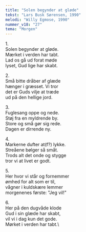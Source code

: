 ```yaml
---
title: "Solen begynder at gløde"
tekst: "Lars Busk Sørensen, 1990"
melodi: "Willy Egmose, 1990"
nummer_v18: "27"
tema: "Morgen"
---
```

1\.\
Solen begynder at gløde.\
Mærket i verden har tabt.\
Lad os gå ud forat møde\
lyset, Gud lige har skabt.

2\.\
Små bitte dråber af glæde\
hænger i græsset. Vi tror\
det er Guds vilje at træde\
ud på den hellige jord.

3\.\
Fuglesang oppe og nede.\
Støj fra en myldrende by.\
Store og små gør sig rede.\
Dagen er dirrende ny.

4\.\
Markerne dufter at(f?) lykke.\
Streåene bølger så småt.\
Trods alt det onde og stygge\
tror vi at livet er godt.

5\.\
Her hvor vi står og fornemmer\
ømhed for alt som er til,\
vågner i kuldskære lemmer\
morgenenes første: "Jeg vil!"

6\.\
Her på den dugvåde klode\
Gud i sin glæde har skabt,\
vil vi i dag kun det gode.\
Mørket i verden har tabt.\
